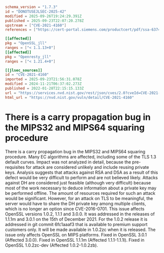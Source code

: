 ```toml
schema_version = "1.7.3"
id = "DONOTUSEJLSEC-2025-42"
modified = 2025-09-26T19:24:29.391Z
published = 2025-09-23T22:07:20.278Z
upstream = ["CVE-2021-4160"]
references = ["https://cert-portal.siemens.com/productcert/pdf/ssa-637483.pdf", "https://git.openssl.org/gitweb/?p=openssl.git%3Ba=commitdiff%3Bh=3bf7b73ea7123045b8f972badc67ed6878e6c37f", "https://git.openssl.org/gitweb/?p=openssl.git%3Ba=commitdiff%3Bh=6fc1aaaf303185aa5e483e06bdfae16daa9193a7", "https://git.openssl.org/gitweb/?p=openssl.git%3Ba=commitdiff%3Bh=e9e726506cd2a3fd9c0f12daf8cc1fe934c7dddb", "https://security.gentoo.org/glsa/202210-02", "https://security.netapp.com/advisory/ntap-20240621-0006/", "https://www.debian.org/security/2022/dsa-5103", "https://www.openssl.org/news/secadv/20220128.txt", "https://www.oracle.com/security-alerts/cpuapr2022.html", "https://www.oracle.com/security-alerts/cpujul2022.html", "https://cert-portal.siemens.com/productcert/pdf/ssa-637483.pdf", "https://git.openssl.org/gitweb/?p=openssl.git%3Ba=commitdiff%3Bh=3bf7b73ea7123045b8f972badc67ed6878e6c37f", "https://git.openssl.org/gitweb/?p=openssl.git%3Ba=commitdiff%3Bh=6fc1aaaf303185aa5e483e06bdfae16daa9193a7", "https://git.openssl.org/gitweb/?p=openssl.git%3Ba=commitdiff%3Bh=e9e726506cd2a3fd9c0f12daf8cc1fe934c7dddb", "https://security.gentoo.org/glsa/202210-02", "https://security.netapp.com/advisory/ntap-20240621-0006/", "https://www.debian.org/security/2022/dsa-5103", "https://www.openssl.org/news/secadv/20220128.txt", "https://www.oracle.com/security-alerts/cpuapr2022.html", "https://www.oracle.com/security-alerts/cpujul2022.html"]

[[affected]]
pkg = "OpenSSL_jll"
ranges = ["< 1.1.13+0"]
[[affected]]
pkg = "Openresty_jll"
ranges = ["< 1.21.4+0"]

[[jlsec_sources]]
id = "CVE-2021-4160"
imported = 2025-09-23T21:56:31.078Z
modified = 2024-11-21T06:37:02.273Z
published = 2022-01-28T22:15:15.133Z
url = "https://services.nvd.nist.gov/rest/json/cves/2.0?cveId=CVE-2021-4160"
html_url = "https://nvd.nist.gov/vuln/detail/CVE-2021-4160"
```

# There is a carry propagation bug in the MIPS32 and MIPS64 squaring procedure

There is a carry propagation bug in the MIPS32 and MIPS64 squaring procedure. Many EC algorithms are affected, including some of the TLS 1.3 default curves. Impact was not analyzed in detail, because the pre-requisites for attack are considered unlikely and include reusing private keys. Analysis suggests that attacks against RSA and DSA as a result of this defect would be very difficult to perform and are not believed likely. Attacks against DH are considered just feasible (although very difficult) because most of the work necessary to deduce information about a private key may be performed offline. The amount of resources required for such an attack would be significant. However, for an attack on TLS to be meaningful, the server would have to share the DH private key among multiple clients, which is no longer an option since CVE-2016-0701. This issue affects OpenSSL versions 1.0.2, 1.1.1 and 3.0.0. It was addressed in the releases of 1.1.1m and 3.0.1 on the 15th of December 2021. For the 1.0.2 release it is addressed in git commit 6fc1aaaf3 that is available to premium support customers only. It will be made available in 1.0.2zc when it is released. The issue only affects OpenSSL on MIPS platforms. Fixed in OpenSSL 3.0.1 (Affected 3.0.0). Fixed in OpenSSL 1.1.1m (Affected 1.1.1-1.1.1l). Fixed in OpenSSL 1.0.2zc-dev (Affected 1.0.2-1.0.2zb).

